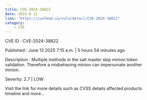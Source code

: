 ```yaml
---
title: CVE-2024-38822
date: 2025-6-13
lien: "https://cvefeed.io/vuln/detail/CVE-2024-38822"
category:
    - CVE
---
```


CVE ID : CVE-2024-38822

Published :  June 13
2025
7:15 a.m. | 5 hours
54 minutes ago

Description : Multiple methods in the salt master skip minion token validation. Therefore a misbehaving minion can impersonate another minion.

Severity: 2.7 | LOW

Visit the link for more details
such as CVSS details
affected products
timeline
and more...
